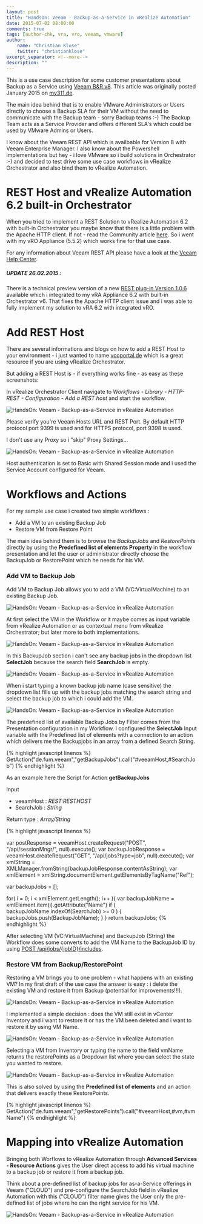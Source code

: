 ```yaml
---
layout: post
title: "HandsOn: Veeam - Backup-as-a-Service in vRealize Automation"
date: 2015-07-02 08:00:00
comments: true
tags: [author-chk, vra, vro, veeam, vmware]
author:
    name: "Christian Klose"
    twitter: "christianklose"
excerpt_separator: <!--more-->
description: ""
---
```


This is a use case description for some customer presentations about Backup as a Service using [Veeam B&R v8](http://www.veeam.com/de/vm-backup-recovery-replication-software.html). This article was originally posted January 2015 on [my311.de](http://my311.de/).

The main idea behind that is to enable VMware Administrators or Users directly to choose a Backup SLA for their VM without the need to communicate with the Backup team - sorry Backup teams :-) The Backup Team acts as a Service Provider and offers different SLA's which could be used by VMware Admins or Users.

I know about the Veeam REST API which is availbable for Version 8 with Veeam Enterprise Manager. I also know about the Powershell implementations but hey - i love VMware so i build solutions in Orchestrator :-) and decided to test drive some use case workflows in vRealize Orchestrator and also bind them to vRealize Automation.

<!--more-->

# REST Host and vRealize Automation 6.2 built-in Orchestrator

When you tried to implement a REST Solution to vRealize Automation 6.2 with built-in Orchestrator you maybe know that there is a little problem with the Apache HTTP client. If not - read the Community article [here](https://communities.vmware.com/message/2463764#2463764). So i went with my vRO Appliance (5.5.2) which works fine for that use case.

For any information about Veeam REST API please have a look at the [Veeam Help Center](http://helpcenter.veeam.com/backup/80/rest/).


##### UPDATE 26.02.2015 :

There is a technical preview version of a new [REST plug-in Version 1.0.6](https://communities.vmware.com/docs/DOC-28670) available which i integrated to my vRA Appliance 6.2 with built-in Orchestrator v6. That fixes the Apache HTTP client issue and i was able to fully implement my solution to vRA 6.2 with integrated vRO.



# Add REST Host

There are several informations and blogs on how to add a REST Host to your environment - i just wanted to name [vcoportal.de](http://www.vcoportal.de) which is a great resource if you are using vRealize Orchestrator.

But adding a REST Host is - if everything works fine - as easy as these screenshots:

In vRealize Orchestrator Client navigate to *Workflows - Library - HTTP-REST - Configuration - Add a REST host* and start the workflow.


  ![HandsOn: Veeam - Backup-as-a-Service in vRealize Automation](/assets/posts/2015-07-02-veeam-baas/my311de-15.01.2015-13.52.10.png)

Please verify you're Veeam Hosts URL and REST Port. By default HTTP protocol port 9399 is used and for HTTPS protocol, port 9398 is used.

I don't use any Proxy so i "skip" Proxy Settings...


  ![HandsOn: Veeam - Backup-as-a-Service in vRealize Automation](/assets/posts/2015-07-02-veeam-baas/my311de-15.01.2015-13.51.33.png)

Host authentication is set to Basic with Shared Session mode and i used the Service Account configured for Veeam.



# Workflows and Actions

For my sample use case i created two simple workflows :

- Add a VM to an existing Backup Job
- Restore VM from Restore Point

The main idea behind them is to browse the *BackupJobs* and *RestorePoints* directly by using the **Predefined list of elements Property** in the workflow presentation and let the user or administrator directly choose the BackupJob or RestorePoint which he needs for his VM.


### Add VM to Backup Job

Add VM to Backup Job allows you to add a VM (VC:VirtualMachine) to an existing Backup Job.

  ![HandsOn: Veeam - Backup-as-a-Service in vRealize Automation](/assets/posts/2015-07-02-veeam-baas/my311de-19.01.2015-17.27.16.png)

At first select the VM in the Workflow or it maybe comes as input variable from vRealize Automation or as contextual menu from vRealize Orchestrator; but later more to both implementations.

  ![HandsOn: Veeam - Backup-as-a-Service in vRealize Automation](/assets/posts/2015-07-02-veeam-baas/my311de-19.01.2015-17.27.23.png)

In this BackupJob section i can't see any backup jobs in the dropdown list **SelectJob** because the search field **SearchJob** is empty.

  ![HandsOn: Veeam - Backup-as-a-Service in vRealize Automation](/assets/posts/2015-07-02-veeam-baas/my311de-19.01.2015-17.27.40.png)

When i start typing a known backup job name (case sensitive) the dropdown list fills up with the backup jobs matching the search string and select the backup job to which i could add the VM.

  ![HandsOn: Veeam - Backup-as-a-Service in vRealize Automation](/assets/posts/2015-07-02-veeam-baas/my311de-15.01.2015-14.43.29.png)

The predefined list of available Backup Jobs by Filter comes from the Presentation configuration in my Workflow. I configured the **SelectJob** Input variable with the Predefined list of elements with a connection to an action which delivers me the Backupjobs in an array from a defined Search String.

{% highlight javascript linenos %}
  GetAction("de.fum.veeam","getBackupJobs").call("#veeamHost,#SearchJob")
{% endhighlight %}



As an example here the Script for Action **getBackupJobs**

Input
 - veeamHost : *REST:RESTHOST*
 - SearchJob : *String*

Return type : *Array/String*

{% highlight javascript linenos %}

  var postResponse = veeamHost.createRequest("POST", "/api/sessionMngr/", null).execute();
  var backupJobResponse = veeamHost.createRequest("GET", "/api/jobs?type=job", null).execute();
  var xmlString = XMLManager.fromString(backupJobResponse.contentAsString);
  var xmlElement = xmlString.documentElement.getElementsByTagName("Ref");

  var backupJobs = [];

  for( i = 0; i < xmlElement.getLength(); i++ ){
    var backupJobName = xmlElement.item(i).getAttribute("Name")
    if ( backupJobName.indexOf(SearchJob) >= 0 ) {
    backupJobs.push(BackupJobName);
    }
  }
  return backupJobs;
{% endhighlight %}

After selecting VM (VC:VirtualMachine) and BackupJob (String) the Workflow does some converts to add the VM Name to the BackupJob ID by using [POST /api/jobs/{jobID}/includes](http://helpcenter.veeam.com/backup/80/rest/post_jobs_id_includes.html).

### Restore VM from Backup/RestorePoint

Restoring a VM brings you to one problem - what happens with an existing VM? In my first draft of the use case the answer is easy : i delete the existing VM and restore it from Backup (potential for improvements!!!).

  ![HandsOn: Veeam - Backup-as-a-Service in vRealize Automation](/assets/posts/2015-07-02-veeam-baas/my311de-19.01.2015-17.53.34.png)

I implemented a simple decision : does the VM still exist in vCenter Inventory and i want to restore it or has the VM been deleted and i want to restore it by using VM Name.

  ![HandsOn: Veeam - Backup-as-a-Service in vRealize Automation](/assets/posts/2015-07-02-veeam-baas/my311de-19.01.2015-17.53.47.png)

Selecting a VM from Inventory or typing the name to the field vmName returns the restorePoints as a Dropdown list where you can select the state you wanted to restore.


  ![HandsOn: Veeam - Backup-as-a-Service in vRealize Automation](/assets/posts/2015-07-02-veeam-baas/my311de-15.01.2015-14.44.23.png)

This is also solved by using the **Predefined list of elements** and an action that delivers exactly these RestorePoints.

{% highlight javascript linenos %}
    GetAction("de.fum.veeam","getRestorePoints").call("#veeamHost,#vm,#vmName")
{% endhighlight %}


# Mapping into vRealize Automation

Bringing both Worflows to vRealize Automation through **Advanced Services - Resource Actions** gives the User direct access to add his virtual machine to a backup job or restore it from a backup job.

Think about a pre-defined list of backup jobs for as-a-Service offerings in Veeam ("CLOUD") and pre-configure the SearchJob field in vRealize Automation with this ("CLOUD") filter name gives the User only the pre-defined list of jobs where he can the right service for his VM.

  ![HandsOn: Veeam - Backup-as-a-Service in vRealize Automation](/assets/posts/2015-07-02-veeam-baas/my311de-19.01.2015-17.51.52.png)
